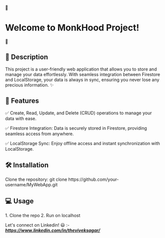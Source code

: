 🌟 <h1>Welcome to MonkHood Project!</h1> 🌟

<h2>📜 Description</h2>
This project is a user-friendly web application that allows you to store and manage your data effortlessly. With seamless integration between Firestore and LocalStorage, your data is always in sync, ensuring you never lose any precious information. ✨

<h2>🚀 Features</h2>
✅ Create, Read, Update, and Delete (CRUD) operations to manage your data with ease.

✅ Firestore Integration: Data is securely stored in Firestore, providing seamless access from anywhere.

✅ LocalStorage Sync: Enjoy offline access and instant synchronization with LocalStorage.

<h2>🛠️ Installation</h2>
Clone the repository:
git clone https://github.com/your-username/MyWebApp.git

<h2>💻 Usage</h2>
1. Clone the repo
2. Run on localhost

Let's connect on Linkedin! 😃 :- 
<b><i>https://www.linkedin.com/in/theviveksagar/</i></b>
